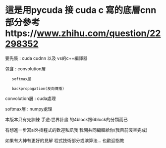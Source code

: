 # 這是用pycuda 接 cuda c 寫的底層cnn 部分參考https://www.zhihu.com/question/22298352

要先裝 : cuda cudnn 以及 vs的c++編譯器

包含 : 
       convolution層 

       softmax層 
     
       backpropagation(反向傳播)

convolution層 : cuda處理

softmax層 : numpy處理

本版本只有先訓練 手遊:世界計畫 的4block跟6block的分類而已 

有想進一步寫ai外掛程式的歡迎私訊我 我開共同編輯給你(我目前沒空完成)

如果有大神有更好的見解 程式技術部分或演算法... 也歡迎指教